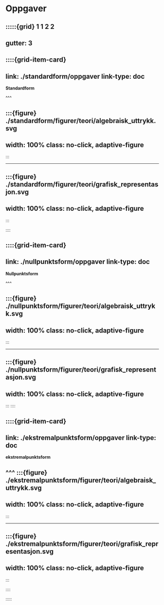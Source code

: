 # Oppgaver

:::::{grid} 1 1 2 2
---
gutter: 3
---

::::{grid-item-card}
---
link: ./standardform/oppgaver
link-type: doc
---
**Standardform** 

^^^

:::{figure} ./standardform/figurer/teori/algebraisk_uttrykk.svg
---
width: 100%
class: no-click, adaptive-figure
---
:::

---

:::{figure} ./standardform/figurer/teori/grafisk_representasjon.svg
---
width: 100%
class: no-click, adaptive-figure
---
:::


::::

::::{grid-item-card}
---
link: ./nullpunktsform/oppgaver
link-type: doc
---
**Nullpunktsform** 

^^^

:::{figure} ./nullpunktsform/figurer/teori/algebraisk_uttrykk.svg
---
width: 100%
class: no-click, adaptive-figure
---
:::

---

:::{figure} ./nullpunktsform/figurer/teori/grafisk_representasjon.svg
---
width: 100%
class: no-click, adaptive-figure
---
:::
::::

::::{grid-item-card}
---
link: ./ekstremalpunktsform/oppgaver
link-type: doc
---
**ekstremalpunktsform** 

^^^
:::{figure} ./ekstremalpunktsform/figurer/teori/algebraisk_uttrykk.svg
---
width: 100%
class: no-click, adaptive-figure
---
:::

---

:::{figure} ./ekstremalpunktsform/figurer/teori/grafisk_representasjon.svg
---
width: 100%
class: no-click, adaptive-figure
---
:::


::::



:::::
